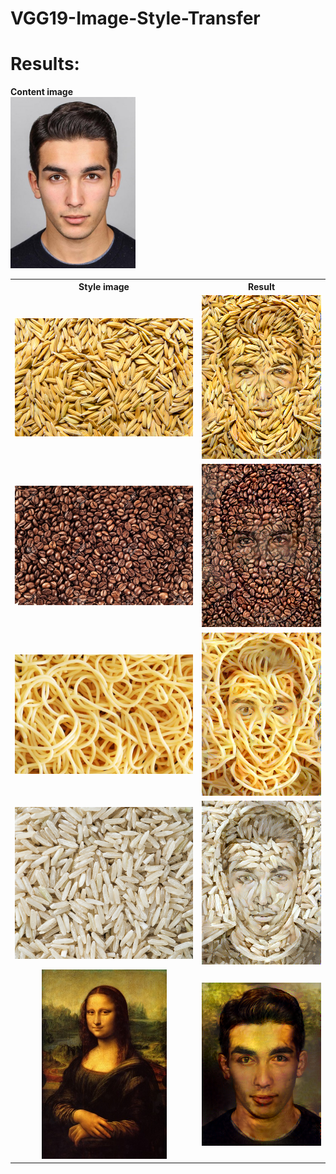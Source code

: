 # VGG19-Image-Style-Transfer

# Results:

**Content image**  
<img src="https://raw.githubusercontent.com/dredwardhyde/VGG19-Image-Style-Transfer/master/results/man_source.jpg" width="200"/>  
<table>
  <th>Style image</th><th>Result</th>  
  <tr>
    <td>
      <img src="https://raw.githubusercontent.com/dredwardhyde/VGG19-Image-Style-Transfer/master/results/something_source.jpg" width="300"/>
    </td>
    <td>
      <img src="https://raw.githubusercontent.com/dredwardhyde/VGG19-Image-Style-Transfer/master/results/something_result.png" width="200"/>
    </td>
  </tr>
  <tr>
    <td>
      <img src="https://raw.githubusercontent.com/dredwardhyde/VGG19-Image-Style-Transfer/master/results/coffee_source.jpg" width="300"/>
    </td>
    <td>
      <img src="https://raw.githubusercontent.com/dredwardhyde/VGG19-Image-Style-Transfer/master/results/coffee_result.png" width="200"/>
    </td>
  </tr>
  <tr>
    <td>
      <img src="https://raw.githubusercontent.com/dredwardhyde/VGG19-Image-Style-Transfer/master/results/spaghetti_source.jpg" width="300"/>
    </td>
    <td>
      <img src="https://raw.githubusercontent.com/dredwardhyde/VGG19-Image-Style-Transfer/master/results/spaghetti_result.png" width="200"/>
    </td>
  </tr>
  <tr>
    <td>
      <img src="https://raw.githubusercontent.com/dredwardhyde/VGG19-Image-Style-Transfer/master/results/rice_source.jpg" width="300"/>
    </td>
    <td>
      <img src="https://raw.githubusercontent.com/dredwardhyde/VGG19-Image-Style-Transfer/master/results/rice_result.png" width="200"/>
    </td>
  </tr>
  <tr>
    <td align="center">
       <img src="https://raw.githubusercontent.com/dredwardhyde/VGG19-Image-Style-Transfer/master/results/mona_liza.jpg" width="200"/>
    </td>
    <td>
      <img src="https://raw.githubusercontent.com/dredwardhyde/VGG19-Image-Style-Transfer/master/results/man_result.png" width="200"/>
    </td>
  </tr>
</table>
